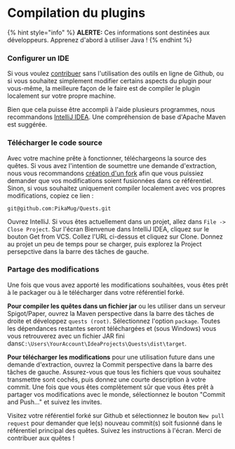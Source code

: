 # Compilation du plugins

{% hint style="info" %}
**ALERTE:** Ces informations sont destinées aux développeurs. Apprenez d'abord à utiliser Java !
{% endhint %}

### Configurer un IDE

Si vous voulez [contribuer](https://github.com/PikaMug/Quests/pulls) sans l'utilisation des outils en ligne de Github, ou si vous souhaitez simplement modifier certains aspects du plugin pour vous-même, la meilleure façon de le faire est de compiler le plugin localement sur votre propre machine.

Bien que cela puisse être accompli à l'aide plusieurs programmes, nous recommandons [IntelliJ IDEA](https://www.jetbrains.com/idea/). Une compréhension de base d'Apache Maven est suggérée.

### Télécharger le code source

Avec votre machine prête à fonctionner, téléchargeons la source des quêtes. Si vous avez l'intention de soumettre une demande d'extraction, nous vous recommandons [création d'un fork](https://guides.github.com/activities/forking/) afin que vous puissiez demander que vos modifications soient fusionnées dans ce référentiel. Sinon, si vous souhaitez uniquement compiler localement avec vos propres modifications, copiez ce lien :

`git@github.com:PikaMug/Quests.git`

Ouvrez IntelliJ. Si vous êtes actuellement dans un projet, allez dans  `File -> Close Project`. Sur l'écran Bienvenue dans IntelliJ IDEA, cliquez sur le bouton Get from VCS. Collez l'URL ci-dessus et cliquez sur Clone. Donnez au projet un peu de temps pour se charger, puis explorez la Project persepctive dans la barre des tâches de gauche.

### Partage des modifications

Une fois que vous avez apporté les modifications souhaitées, vous êtes prêt à le packager ou à le télécharger dans votre référentiel forké.

**Pour compiler les quêtes dans un fichier jar** ou les utiliser dans un serveur Spigot/Paper, ouvrez la Maven perspective dans la barre des tâches de droite et développez `quests (root)`. Sélectionnez l'option `package`. Toutes les dépendances restantes seront téléchargées et \(sous Windows\) vous vous retrouverez avec un fichier JAR fini dans`C:\Users\YourAccount\IdeaProjects\Quests\dist\target`.

**Pour télécharger les modifications** pour une utilisation future dans une demande d'extraction, ouvrez la Commit perspective dans la barre des tâches de gauche. Assurez-vous que tous les fichiers que vous souhaitez transmettre sont cochés, puis donnez une courte description à votre commit. Une fois que vous êtes complètement sûr que vous êtes prêt à partager vos modifications avec le monde, sélectionnez le bouton "Commit and Push..." et suivez les invites.

Visitez votre référentiel forké sur Github et sélectionnez le bouton `New pull request` pour demander que le(s) nouveau commit\(s\) soit fusionné dans le référentiel principal des quêtes. Suivez les instructions à l'écran. Merci de contribuer aux quêtes !
